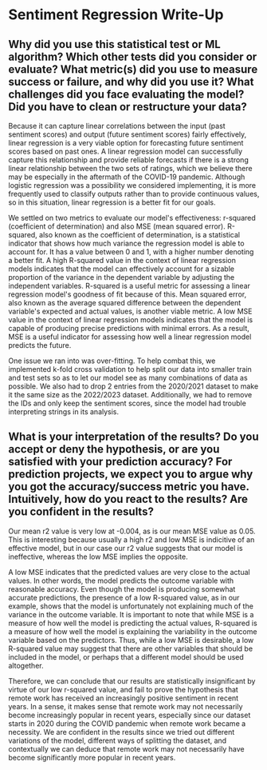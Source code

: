 # Sentiment Regression Write-Up

## Why did you use this statistical test or ML algorithm? Which other tests did you consider or evaluate? What metric(s) did you use to measure success or failure, and why did you use it? What challenges did you face evaluating the model? Did you have to clean or restructure your data?
Because it can capture linear correlations between the input (past sentiment scores) and output (future sentiment scores) fairly effectively, linear regression is a very viable option for forecasting future sentiment scores based on past ones. A linear regression model can successfully capture this relationship and provide reliable forecasts if there is a strong linear relationship between the two sets of ratings, which we believe there may be especially in the aftermath of the COVID-19 pandemic. Although logistic regression was a possibility we considered implementing, it is more frequently used to classify outputs rather than to provide continuous values, so in this situation, linear regression is a better fit for our goals. 

We settled on two metrics to evaluate our model's effectiveness: r-squared (coefficient of determination) and also MSE (mean squared error). R-squared, also known as the coefficient of determination, is a statistical indicator that shows how much variance the regression model is able to account for. It has a value between 0 and 1, with a higher number denoting a better fit. A high R-squared value in the context of linear regression models indicates that the model can effectively account for a sizable proportion of the variance in the dependent variable by adjusting the independent variables. R-squared is a useful metric for assessing a linear regression model's goodness of fit because of this. Mean squared error, also known as the average squared difference between the dependent variable's expected and actual values, is another viable metric. A low MSE value in the context of linear regression models indicates that the model is capable of producing precise predictions with minimal errors. As a result, MSE is a useful indicator for assessing how well a linear regression model predicts the future.

One issue we ran into was over-fitting. To help combat this, we implemented k-fold cross validation to help split our data into smaller train and test sets so as to let our model see as many combinations of data as possible. We also had to drop 2 entries from the 2020/2021 dataset to make it the same size as the 2022/2023 dataset. Additionally, we had to remove the IDs and only keep the sentiment scores, since the model had trouble interpreting strings in its analysis. 

## What is your interpretation of the results? Do you accept or deny the hypothesis, or are you satisfied with your prediction accuracy? For prediction projects, we expect you to argue why you got the accuracy/success metric you have. Intuitively, how do you react to the results? Are you confident in the results?

Our mean r2 value is very low at -0.004, as is our mean MSE value as 0.05. This is interesting because usually a high r2 and low MSE is indicitive of an effective model, but in our case our r2 value suggests that our model is ineffective, whereas the low MSE implies the opposite. 

A low MSE indicates that the predicted values are very close to the actual values. In other words, the model predicts the outcome variable with reasonable accuracy. Even though the model is producing somewhat accurate predictions, the presence of a low R-squared value, as in our example, shows that the model is unfortunately not explaining much of the variance in the outcome variable. It is important to note that while MSE is a measure of how well the model is predicting the actual values, R-squared is a measure of how well the model is explaining the variability in the outcome variable based on the predictors. Thus, while a low MSE is desirable, a low R-squared value may suggest that there are other variables that should be included in the model, or perhaps that a different model should be used altogether.

Therefore, we can conclude that our results are statistically insignificant by virtue of our low r-squared value, and fail to prove the hypothesis that remote work has received an increasingly positive sentiment in recent years. In a sense, it makes sense that remote work may not necessarily become increasingly popular in recent years, especially since our dataset starts in 2020 during the COVID pandemic when remote work became a necessity. We are confident in the results since we tried out different variations of the model, different ways of splitting the dataset, and contextually we can deduce that remote work may not necessarily have become significantly more popular in recent years. 
